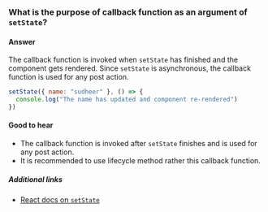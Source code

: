 ### What is the purpose of callback function as an argument of `setState`?

#### Answer

The callback function is invoked when `setState` has finished and the component gets rendered. Since `setState` is asynchronous, the callback function is used for any post action.

```js
setState({ name: "sudheer" }, () => {
  console.log("The name has updated and component re-rendered")
})
```

#### Good to hear

* The callback function is invoked after `setState` finishes and is used for any post action.
* It is recommended to use lifecycle method rather this callback function.

##### Additional links

* [React docs on `setState`](https://reactjs.org/docs/react-component.html#setstate)

<!-- tags: (react,javascript) -->

<!-- expertise: (1) -->
